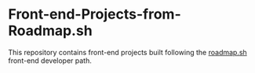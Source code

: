# Front-end-Projects-from-Roadmap.sh
This repository contains front-end projects built following the [roadmap.sh](https://roadmap.sh/) front-end developer path.


